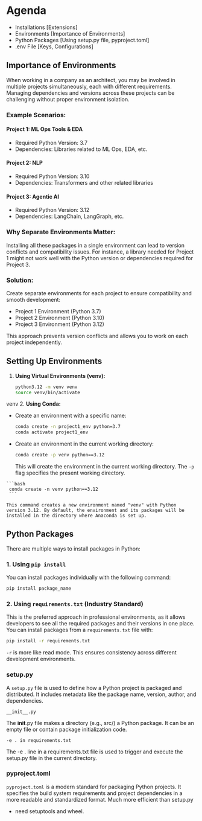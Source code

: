 # Agenda

- Installations [Extensions]
- Environments [Importance of Environments]
- Python Packages [Using setup.py file, pyproject.toml]
- .env File [Keys, Configurations]

## Importance of Environments

When working in a company as an architect, you may be involved in multiple projects simultaneously, each with different requirements. Managing dependencies and versions across these projects can be challenging without proper environment isolation.

### Example Scenarios:

#### Project 1: ML Ops Tools & EDA

- Required Python Version: 3.7
- Dependencies: Libraries related to ML Ops, EDA, etc.

#### Project 2: NLP

- Required Python Version: 3.10
- Dependencies: Transformers and other related libraries

#### Project 3: Agentic AI

- Required Python Version: 3.12
- Dependencies: LangChain, LangGraph, etc.

### Why Separate Environments Matter:

Installing all these packages in a single environment can lead to version conflicts and compatibility issues. For instance, a library needed for Project 1 might not work well with the Python version or dependencies required for Project 3.

### Solution:

Create separate environments for each project to ensure compatibility and smooth development:

- Project 1 Environment (Python 3.7)
- Project 2 Environment (Python 3.10)
- Project 3 Environment (Python 3.12)

This approach prevents version conflicts and allows you to work on each project independently.

## Setting Up Environments

1. **Using Virtual Environments (venv):**

   ```bash
   python3.12 -m venv venv
   source venv/bin/activate
   ```
venv
2. **Using Conda:**

   - Create an environment with a specific name:

     ```bash
     conda create -n project1_env python=3.7
     conda activate project1_env
     ```

   - Create an environment in the current working directory:

     ```bash
     conda create -p venv python==3.12
     ```

     This will create the environment in the current working directory. The `-p` flag specifies the present working directory.

    ```bash
     conda create -n venv python==3.12
     ```

    This command creates a new environment named "venv" with Python version 3.12. By default, the environment and its packages will be installed in the directory where Anaconda is set up.

## Python Packages

There are multiple ways to install packages in Python:

### 1. Using `pip install`
You can install packages individually with the following command:

```bash
pip install package_name
```

### 2. Using `requirements.txt` (Industry Standard)
This is the preferred approach in professional environments, as it allows developers to see all the required packages and their versions in one place. You can install packages from a `requirements.txt` file with:

```bash
pip install -r requirements.txt
```

`-r` is more like read mode.
This ensures consistency across different development environments.


### setup.py

A `setup.py` file is used to define how a Python project is packaged and distributed. It includes metadata like the package name, version, author, and dependencies.

`__init__.py`

The __init__.py file makes a directory (e.g., src/) a Python package. It can be an empty file or contain package initialization code.

`-e . in requirements.txt`

The -e . line in a requirements.txt file is used to trigger and execute the setup.py file in the current directory.


### pyproject.toml

`pyproject.toml` is a modern standard for packaging Python projects. It specifies the build system requirements and project dependencies in a more readable and standardized format. Much more efficient than setup.py

- need setuptools and wheel.
